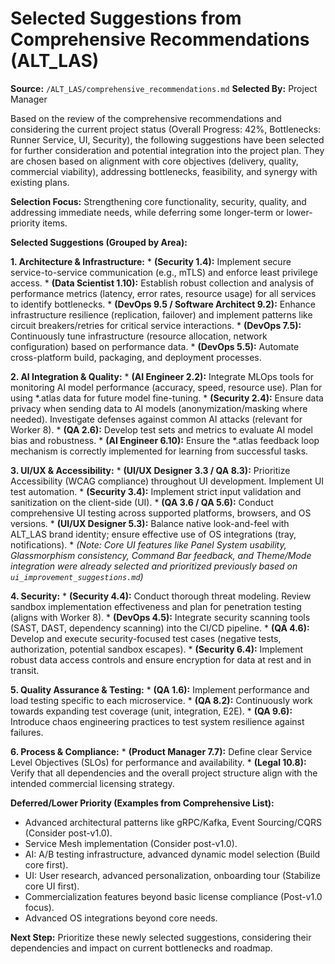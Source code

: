 # Selected Suggestions from Comprehensive Recommendations (ALT_LAS)

**Source:** `/ALT_LAS/comprehensive_recommendations.md`
**Selected By:** Project Manager

Based on the review of the comprehensive recommendations and considering the current project status (Overall Progress: 42%, Bottlenecks: Runner Service, UI, Security), the following suggestions have been selected for further consideration and potential integration into the project plan. They are chosen based on alignment with core objectives (delivery, quality, commercial viability), addressing bottlenecks, feasibility, and synergy with existing plans.

**Selection Focus:** Strengthening core functionality, security, quality, and addressing immediate needs, while deferring some longer-term or lower-priority items.

**Selected Suggestions (Grouped by Area):**

**1. Architecture & Infrastructure:**
    *   **(Security 1.4):** Implement secure service-to-service communication (e.g., mTLS) and enforce least privilege access.
    *   **(Data Scientist 1.10):** Establish robust collection and analysis of performance metrics (latency, error rates, resource usage) for all services to identify bottlenecks.
    *   **(DevOps 9.5 / Software Architect 9.2):** Enhance infrastructure resilience (replication, failover) and implement patterns like circuit breakers/retries for critical service interactions.
    *   **(DevOps 7.5):** Continuously tune infrastructure (resource allocation, network configuration) based on performance data.
    *   **(DevOps 5.5):** Automate cross-platform build, packaging, and deployment processes.

**2. AI Integration & Quality:**
    *   **(AI Engineer 2.2):** Integrate MLOps tools for monitoring AI model performance (accuracy, speed, resource use). Plan for using *.atlas data for future model fine-tuning.
    *   **(Security 2.4):** Ensure data privacy when sending data to AI models (anonymization/masking where needed). Investigate defenses against common AI attacks (relevant for Worker 8).
    *   **(QA 2.6):** Develop test sets and metrics to evaluate AI model bias and robustness.
    *   **(AI Engineer 6.10):** Ensure the *.atlas feedback loop mechanism is correctly implemented for learning from successful tasks.

**3. UI/UX & Accessibility:**
    *   **(UI/UX Designer 3.3 / QA 8.3):** Prioritize Accessibility (WCAG compliance) throughout UI development. Implement UI test automation.
    *   **(Security 3.4):** Implement strict input validation and sanitization on the client-side (UI).
    *   **(QA 3.6 / QA 5.6):** Conduct comprehensive UI testing across supported platforms, browsers, and OS versions.
    *   **(UI/UX Designer 5.3):** Balance native look-and-feel with ALT_LAS brand identity; ensure effective use of OS integrations (tray, notifications).
    *   *(Note: Core UI features like Panel System usability, Glassmorphism consistency, Command Bar feedback, and Theme/Mode integration were already selected and prioritized previously based on `ui_improvement_suggestions.md`)*

**4. Security:**
    *   **(Security 4.4):** Conduct thorough threat modeling. Review sandbox implementation effectiveness and plan for penetration testing (aligns with Worker 8).
    *   **(DevOps 4.5):** Integrate security scanning tools (SAST, DAST, dependency scanning) into the CI/CD pipeline.
    *   **(QA 4.6):** Develop and execute security-focused test cases (negative tests, authorization, potential sandbox escapes).
    *   **(Security 6.4):** Implement robust data access controls and ensure encryption for data at rest and in transit.

**5. Quality Assurance & Testing:**
    *   **(QA 1.6):** Implement performance and load testing specific to each microservice.
    *   **(QA 8.2):** Continuously work towards expanding test coverage (unit, integration, E2E).
    *   **(QA 9.6):** Introduce chaos engineering practices to test system resilience against failures.

**6. Process & Compliance:**
    *   **(Product Manager 7.7):** Define clear Service Level Objectives (SLOs) for performance and availability.
    *   **(Legal 10.8):** Verify that all dependencies and the overall project structure align with the intended commercial licensing strategy.

**Deferred/Lower Priority (Examples from Comprehensive List):**
*   Advanced architectural patterns like gRPC/Kafka, Event Sourcing/CQRS (Consider post-v1.0).
*   Service Mesh implementation (Consider post-v1.0).
*   AI: A/B testing infrastructure, advanced dynamic model selection (Build core first).
*   UI: User research, advanced personalization, onboarding tour (Stabilize core UI first).
*   Commercialization features beyond basic license compliance (Post-v1.0 focus).
*   Advanced OS integrations beyond core needs.

**Next Step:** Prioritize these newly selected suggestions, considering their dependencies and impact on current bottlenecks and roadmap.
